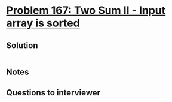 # [Problem 167: Two Sum II - Input array is sorted](https://leetcode.com/problems/two-sum-ii-input-array-is-sorted/)

## Solution

```py


```

## Notes

## Questions to interviewer
